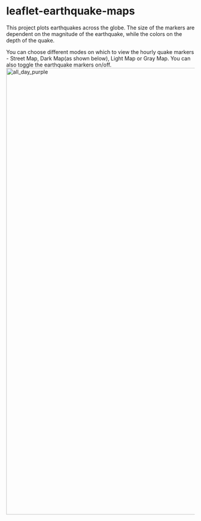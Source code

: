 # leaflet-earthquake-maps
This project plots earthquakes across the globe. The size of the markers are dependent on the magnitude of the earthquake, while the colors on the depth of the quake. 

You can choose different modes on which to view the hourly quake markers - Street Map, Dark Map(as shown below), Light Map or Gray Map. 
You can also toggle the earthquake markers on/off.
<img width="1192" alt="all_day_purple" src="https://user-images.githubusercontent.com/69011929/116127642-f0245300-a67c-11eb-8754-1c8fbfca9e71.png">
